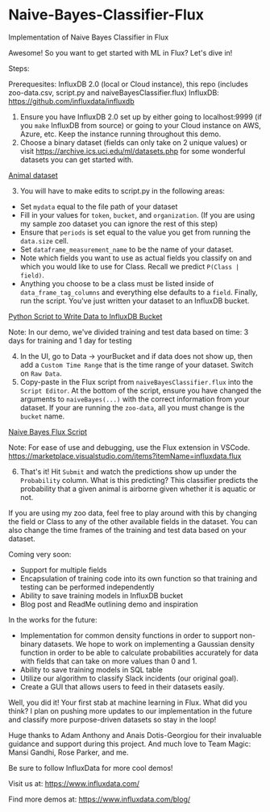 # Naive-Bayes-Classifier-Flux
Implementation of Naive Bayes Classifier in Flux

Awesome! So you want to get started with ML in Flux? Let's dive in! 

Steps: 

Prerequesites: InfluxDB 2.0 (local or Cloud instance), this repo (includes zoo-data.csv, script.py and naiveBayesClassifier.flux) 
InfluxDB: https://github.com/influxdata/influxdb

1) Ensure you have InfluxDB 2.0 set up by either going to localhost:9999 (if you `make` InfluxDB from source) or going to your Cloud instance on AWS, Azure, etc. Keep the instance running throughout this demo.  
2) Choose a binary dataset (fields can only take on 2 unique values) or visit https://archive.ics.uci.edu/ml/datasets.php for some wonderful datasets you can get started with. 

[Animal dataset](zoo_data.csv)

3) You will have to make edits to script.py in the following areas: 

- Set `mydata` equal to the file path of your dataset 
- Fill in your values for `token`, `bucket`, and `organization`. (If you are using my sample zoo dataset you can ignore the rest of this step) 
- Ensure that `periods` is set equal to the value you get from running the `data.size` cell. 
- Set `dataframe_measurement_name` to be the name of your dataset. 
- Note which fields you want to use as actual fields you classify on and which you would like to use for Class. Recall we predict `P(Class | field)`.
- Anything you choose to be a class must be listed inside of `data_frame_tag_columns` and everything else defaults to a `field`. Finally, run the script. You've just written your dataset to an InfluxDB bucket. 

[Python Script to Write Data to InfluxDB Bucket](script.py)

Note: In our demo, we've divided training and test data based on time: 3 days for training and 1 day for testing 

4) In the UI, go to Data -> yourBucket and if data does not show up, then add a `Custom Time Range` that is the time range of your dataset. Switch on `Raw Data`. 
5) Copy-paste in the Flux script from `naiveBayesClassifier.flux` into the `Script Editor`. At the bottom of the script, ensure you have changed the arguments to `naiveBayes(...)` with the correct information from your dataset. If your are running the `zoo-data`, all you must change is the `bucket` name. 

[Naive Bayes Flux Script](naiveBayesClassifier.flux)

Note: For ease of use and debugging, use the Flux extension in VSCode. https://marketplace.visualstudio.com/items?itemName=influxdata.flux

6) That's it! Hit `Submit` and watch the predictions show up under the `Probability` column. What is this predicting? This classifier predicts the probability that a given animal is airborne given whether it is aquatic or not. 

If you are using my zoo data, feel free to play around with this by changing the field or Class to any of the other available fields in the dataset. You can also change the time frames of the training and test data based on your dataset.

Coming very soon:

- Support for multiple fields
- Encapsulation of training code into its own function so that training and testing can be performed independently
- Ability to save training models in InfluxDB bucket
- Blog post and ReadMe outlining demo and inspiration

In the works for the future:

- Implementation for common density functions in order to support non-binary datasets. We hope to work on implementing a Gaussian density function in order to be able to calculate probabilities accurately for data with fields that can take on more values than 0 and 1.
- Ability to save training models in SQL table
- Utilize our algorithm to classify Slack incidents (our original goal).
- Create a GUI that allows users to feed in their datasets easily.

Well, you did it! Your first stab at machine learning in Flux. What did you think? I plan on pushing more updates to our implementation in the future and classify more purpose-driven datasets so stay in the loop! 

Huge thanks to Adam Anthony and Anais Dotis-Georgiou for their invaluable guidance and support during this project. And much love to Team Magic: Mansi Gandhi, Rose Parker, and me. 

Be sure to follow InfluxData for more cool demos!

Visit us at: https://www.influxdata.com/

Find more demos at: https://www.influxdata.com/blog/

